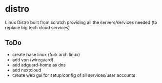 # distro
Linux Distro built from scratch providing all the servers/services needed (to replace big tech cloud services)

## ToDo
- create base linux (fork arch linux)
- add vpn (wireguard)
- add adguard-home as dns
- add nextcloud
- create web gui for setup/config of all services/user accounts
